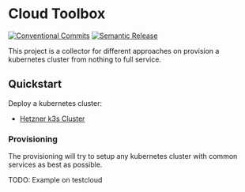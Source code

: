 # Cloud Toolbox

[![Conventional Commits](https://img.shields.io/badge/Conventional%20Commits-1.0.0-yellow.svg)](https://conventionalcommits.org)
[![Semantic Release](https://img.shields.io/badge/%20%20%F0%9F%93%A6%F0%9F%9A%80-semantic--release-e10079.svg)](https://github.com/semantic-release/semantic-release)

This project is a collector for different approaches on provision a kubernetes cluster from nothing to full service.

## Quickstart

Deploy a kubernetes cluster:

* [Hetzner k3s Cluster](./test/Setup.md)

### Provisioning

The provisioning will try to setup any kubernetes cluster with common services as best as possible.

TODO: Example on testcloud
